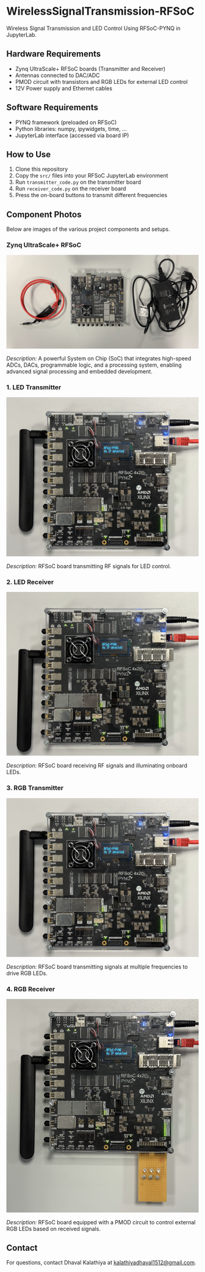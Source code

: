 # WirelessSignalTransmission-RFSoC

Wireless Signal Transmission and LED Control Using RFSoC-PYNQ in JupyterLab.

## Hardware Requirements
- Zynq UltraScale+ RFSoC boards (Transmitter and Receiver)
- Antennas connected to DAC/ADC
- PMOD circuit with transistors and RGB LEDs for external LED control
- 12V Power supply and Ethernet cables

## Software Requirements
- PYNQ framework (preloaded on RFSoC)
- Python libraries: numpy, ipywidgets, time, ...
- JupyterLab interface (accessed via board IP)

## How to Use
1. Clone this repository
2. Copy the `src/` files into your RFSoC JupyterLab environment
3. Run `transmitter_code.py` on the transmitter board
4. Run `receiver_code.py` on the receiver board
5. Press the on-board buttons to transmit different frequencies

## Component Photos
Below are images of the various project components and setups.

### Zynq UltraScale+ RFSoC
![Zynq UltraScale+ RFSoC](images/ZYNQ_ULTRASCALE_RFSOC.jpg)

*Description:* A powerful System on Chip (SoC) that integrates high-speed ADCs, DACs, programmable logic, and a processing system, enabling advanced signal processing and embedded development.

### 1. LED Transmitter
![LED Transmitter](images/LED_TRANSMITTER.jpg)

*Description:* RFSoC board transmitting RF signals for LED control.

### 2. LED Receiver
![LED Receiver](images/LED_RECEIVER.jpg)

*Description:* RFSoC board receiving RF signals and illuminating onboard LEDs.

### 3. RGB Transmitter
![RGB Transmitter](images/RGB_PMOD_TRANSMITTER.jpg)

*Description:* RFSoC board transmitting signals at multiple frequencies to drive RGB LEDs.

### 4. RGB Receiver
![RGB Receiver](images/RGB_PMOD_RECEIVER.jpg)

*Description:* RFSoC board equipped with a PMOD circuit to control external RGB LEDs based on received signals.

## Contact
For questions, contact Dhaval Kalathiya at kalathiyadhaval1512@gmail.com.
